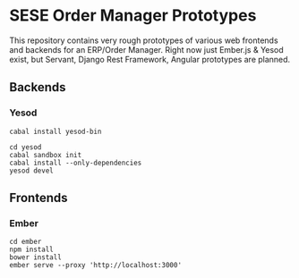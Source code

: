 # SESE Order Manager Prototypes

This repository contains very rough prototypes of various web frontends and
backends for an ERP/Order Manager. Right now just Ember.js & Yesod exist, but
Servant, Django Rest Framework, Angular prototypes are planned.

## Backends

### Yesod

```
cabal install yesod-bin

cd yesod
cabal sandbox init
cabal install --only-dependencies
yesod devel
```


## Frontends

### Ember

```
cd ember
npm install
bower install
ember serve --proxy 'http://localhost:3000'
```
